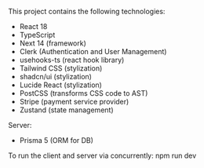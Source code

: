 This project contains the following technologies:
- React 18
- TypeScript
- Next 14 (framework)
- Clerk (Authentication and User Management)
- usehooks-ts (react hook library)
- Tailwind CSS (stylization)
- shadcn/ui (stylization)
- Lucide React (stylization)
- PostCSS (transforms CSS code to AST)
- Stripe (payment service provider)
- Zustand (state management)

Server:
- Prisma 5 (ORM for DB)

To run the client and server via concurrently:
npm run dev
